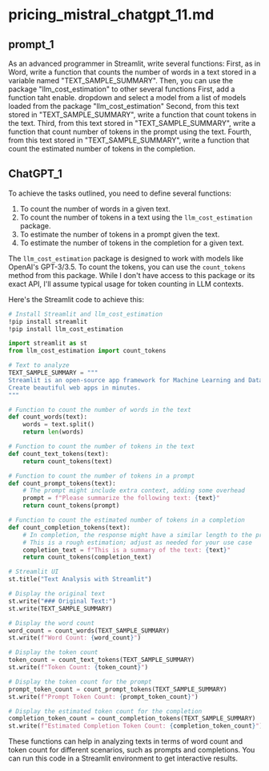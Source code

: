 
# pricing_mistral_chatgpt_11.md

## prompt_1
As an advanced programmer in Streamlit, write several functions:
First, as in Word, write a function that counts the number of words in a text stored in a variable named "TEXT_SAMPLE_SUMMARY".
Then, you can use the package "llm_cost_estimation" to other several functions
First, add a function taht enable. dropdown and select a model from a list of models loaded from the package "llm_cost_estimation"
Second, from this text stored in "TEXT_SAMPLE_SUMMARY", write a function that count tokens in the text. 
Third, from this text stored in "TEXT_SAMPLE_SUMMARY", write a function that count number of tokens in the prompt using the text.
Fourth, from this text stored in "TEXT_SAMPLE_SUMMARY", write a function that count the estimated number of tokens in the completion.









## ChatGPT_1

To achieve the tasks outlined, you need to define several functions:

1. To count the number of words in a given text.
2. To count the number of tokens in a text using the `llm_cost_estimation` package.
3. To estimate the number of tokens in a prompt given the text.
4. To estimate the number of tokens in the completion for a given text.

The `llm_cost_estimation` package is designed to work with models like OpenAI's GPT-3/3.5. To count the tokens, you can use the `count_tokens` method from this package. While I don't have access to this package or its exact API, I'll assume typical usage for token counting in LLM contexts.

Here's the Streamlit code to achieve this:

```bash
# Install Streamlit and llm_cost_estimation
!pip install streamlit
!pip install llm_cost_estimation
```

```python
import streamlit as st
from llm_cost_estimation import count_tokens

# Text to analyze
TEXT_SAMPLE_SUMMARY = """
Streamlit is an open-source app framework for Machine Learning and Data Science teams.
Create beautiful web apps in minutes.
"""

# Function to count the number of words in the text
def count_words(text):
    words = text.split()
    return len(words)

# Function to count the number of tokens in the text
def count_text_tokens(text):
    return count_tokens(text)

# Function to count the number of tokens in a prompt
def count_prompt_tokens(text):
    # The prompt might include extra context, adding some overhead
    prompt = f"Please summarize the following text: {text}"
    return count_tokens(prompt)

# Function to count the estimated number of tokens in a completion
def count_completion_tokens(text):
    # In completion, the response might have a similar length to the prompt
    # This is a rough estimation; adjust as needed for your use case
    completion_text = f"This is a summary of the text: {text}"
    return count_tokens(completion_text)

# Streamlit UI
st.title("Text Analysis with Streamlit")

# Display the original text
st.write("### Original Text:")
st.write(TEXT_SAMPLE_SUMMARY)

# Display the word count
word_count = count_words(TEXT_SAMPLE_SUMMARY)
st.write(f"Word Count: {word_count}")

# Display the token count
token_count = count_text_tokens(TEXT_SAMPLE_SUMMARY)
st.write(f"Token Count: {token_count}")

# Display the token count for the prompt
prompt_token_count = count_prompt_tokens(TEXT_SAMPLE_SUMMARY)
st.write(f"Prompt Token Count: {prompt_token_count}")

# Display the estimated token count for the completion
completion_token_count = count_completion_tokens(TEXT_SAMPLE_SUMMARY)
st.write(f"Estimated Completion Token Count: {completion_token_count}")
```

These functions can help in analyzing texts in terms of word count and token count for different scenarios, such as prompts and completions. You can run this code in a Streamlit environment to get interactive results.